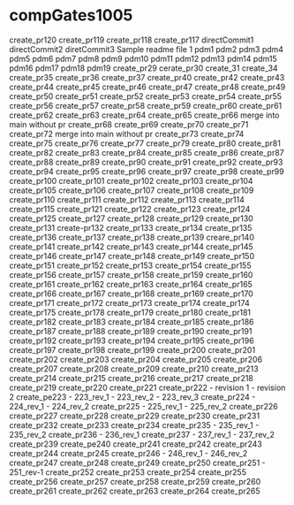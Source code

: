 # compGates1005
create_pr120
create_pr119
create_pr118
create_pr117
directCommit1
directCommit2
diretCommit3
Sample readme file
1
pdm1
pdm2
pdm3
pdm4
pdm5
pdm6
pdm7
pdm8
pdm9
pdm10
pdm11
pdm12
pdm13
pdm14
pdm15
pdm16
pdm17
pdm18
pdm19
create_pr29
cerate_pr30
create_31
create_34
create_pr35
create_pr36
create_pr37
create_pr40
create_pr42
create_pr43
create_pr44
create_pr45
create_pr46
create_pr47
create_pr48
create_pr49
create_pr50
create_pr51
create_pr52
create_pr53
create_pr54
create_pr55
create_pr56
create_pr57
create_pr58
create_pr59
create_pr60
create_pr61
create_pr62
create_pr63
create_pr64
create_pr65
create_pr66
merge into main without pr
create_pr68
create_pr69
create_pr70
create_pr71
create_pr72
merge into main without pr
create_pr73
create_pr74
create_pr75
create_pr76
create_pr77
create_pr79
create_pr80
create_pr81
create_pr82
create_pr83
create_pr84
create_pr85
create_pr86
create_pr87
create_pr88
create_pr89
create_pr90
create_pr91
create_pr92
create_pr93
create_pr94
create_pr95
create_pr96
create_pr97
create_pr98
create_pr99
create_pr100
create_pr101
create_pr102
create_pr103
create_pr104
create_pr105
create_pr106
create_pr107
create_pr108
create_pr109
create_pr110
create_pr111
create_pr112
create_pr113
create_pr114
create_pr115
create_pr121
create_pr122
create_pr123
create_pr124
create_pr125
create_pr127
create_pr128
create_pr129
create_pr130
create_pr131
create-pr132
create_pr133
create_pr134
create_pr135
create_pr136
create_pr137
create_pr138
create_pr139
creare_pr140
create_pr141
create_pr142
create_pr143
create_pr144
create_pr145
create_pr146
create_pr147
create_pr148
create_pr149
create_pr150
create_pr151
create_pr152
create_pr153
create_pr154
create_pr155
create_pr156
create_pr157
create_pr158
create_pr159
create_pr160
create_pr161
create_pr162
create_pr163
create_pr164
create_pr165
create_pr166
create_pr167
create_pr168
create_pr169
create_pr170
create_pr171
create_pr172
create_pr173
create_pr174
create_pr174
create_pr175
create_pr178
create_pr179
create_pr180
create_pr181
create_pr182
create_pr183
create_pr184
create_pr185
create_pr186
create_pr187
create_pr188
create_pr189
create_pr190
create_pr191
create_pr192
create_pr193
create_pr194
create_pr195
create_pr196
create_pr197
create_pr198
create_pr199
create_pr200
create_pr201
create_pr202
create_pr203
create_pr204
create_pr205
create_pr206
create_pr207
create_pr208
create_pr209
create_pr210
create_pr213
create_pr214
create_pr215
create_pr216
create_pr217
create_pr218
create_pr219
create_pr220
create_pr221
create_pr222 - revision 1 - revision 2
create_pe223 - 223_rev_1 - 223_rev_2 - 223_rev_3
create_pr224 - 224_rev_1 - 224_rev_2
create_pr225 - 225_rev_1 - 225_rev_2
create_pr226
create_pr227
create_pr228
create_pr229
create_pr230
create_pr231
create_pr232
create_pr233
create_pr234
create_pr235 - 235_rev_1 - 235_rev_2
create_pr236 - 236_rev_1
create_pr237 - 237_rev_1 - 237_rev_2
create_pr239
create_pe240
create_pr241
create_pr242
create_pr243
create_pr244
create_pr245
create_pr246 - 246_rev_1 - 246_rev_2
create_pr247
create_pr248
create_pr249
create_pr250
create_pr251 - 251_rev-1
create_pr252
create_pr253
create_pr254
create_pr255
create_pr256
create_pr257
create_pr258
create_pr259
create_pr260
create_pr261
create_pr262
create_pr263
create_pr264
create_pr265
